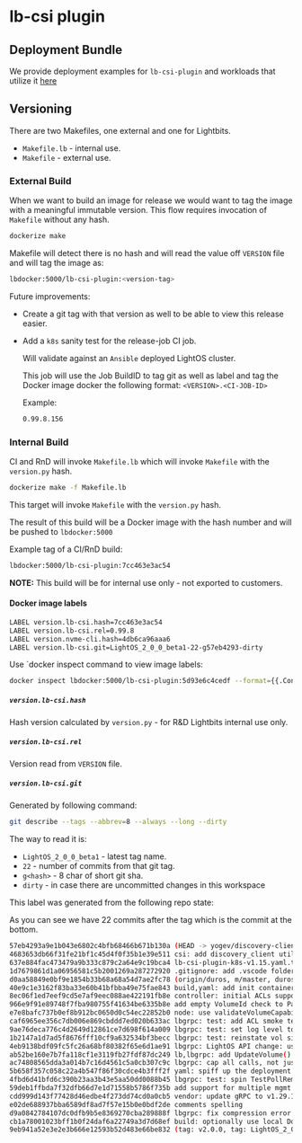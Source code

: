 # lb-csi plugin

## Deployment Bundle

We provide deployment examples for `lb-csi-plugin` and workloads that utilize it [here](deploy/README.md)

## Versioning

There are two Makefiles, one external and one for Lightbits.

* `Makefile.lb` - internal use.
* `Makefile` - external use.

### External Build

When we want to build an image for release we would want to tag the image with a meaningful immutable version.
This flow requires invocation of `Makefile` without any hash.

```bash
dockerize make
```

Makefile will detect there is no hash and will read the value off `VERSION` file
and will tag the image as:

```bash
lbdocker:5000/lb-csi-plugin:<version-tag>
```

Future improvements:

* Create a git tag with that version as well to be able to view this release easier.
* Add a `k8s` sanity test for the release-job CI job.

    Will validate against an `Ansible` deployed LightOS cluster.

    This job will use the Job BuildID to tag git as well as label and tag the Docker image docker the following format: `<VERSION>.<CI-JOB-ID>`

    Example:

    ```bash
    0.99.8.156
    ```

### Internal Build

CI and RnD will invoke `Makefile.lb` which will invoke `Makefile` with the `version.py` hash.

```bash
dockerize make -f Makefile.lb
```

This target will invoke `Makefile` with the `version.py` hash.

The result of this build will be a Docker image with the hash number and will be pushed to `lbdocker:5000`

Example tag of a CI/RnD build:

```bash
lbdocker:5000/lb-csi-plugin:7cc463e3ac54
```

**NOTE:** This build will be for internal use only - not exported to customers.

#### Docker image labels

```bash
LABEL version.lb-csi.hash=7cc463e3ac54
LABEL version.lb-csi.rel=0.99.8
LABEL version.nvme-cli.hash=4db6ca96aaa6
LABEL version.lb-csi.git=LightOS_2_0_0_beta1-22-g57eb4293-dirty
```

Use `docker inspect command to view image labels:

```bash
docker inspect lbdocker:5000/lb-csi-plugin:5d93e6c4cedf --format={{.ContainerConfig.Labels}}
```

##### `version.lb-csi.hash`

Hash version calculated by `version.py` - for R&D Lightbits internal use only.

##### `version.lb-csi.rel`

Version read from `VERSION` file.

##### `version.lb-csi.git`

Generated by following command:

```bash
git describe --tags --abbrev=8 --always --long --dirty
```

The way to read it is:

* `LightOS_2_0_0_beta1` - latest tag name.
* `22` - number of commits from that git tag.
* `g<hash>` - 8 char of short git sha.
* `dirty` - in case there are uncommitted changes in this workspace

This label was generated from the following repo state:

As you can see we have 22 commits after the tag which is the commit at the bottom.

```bash
57eb4293a9e1b043e6802c4bfb68466b671b130a (HEAD -> yogev/discovery-client) driver/node.go: add support for discovery-client configration
4683653db66f31fe21bf1c45d4f0f35b1e39e511 csi: add discovery_client util methods to manage DC config
637e884fac473479a9b333c879c2a64e9c19bca4 lb-csi-plugin-k8s-v1.15.yaml.template: add DS config folder.
1d7679861d1a06956581c5b2001269a287272920 .gitignore: add .vscode folder
d0aa58849e0bf9e1854b33b68a68a54d7ae2fc78 (origin/duros, m/master, duros) yaml: K8s v1.13 compatible deployment YAMLs
40e9c1e3162f83ba33e60b41bfbba49e75fae843 build,yaml: add init container to load nvme-tcp KLM
8ec06f1ed7eef9cd5e7af9eec088ae422191fb8e controller: initial ACLs support
966e9f91e89748f7fba980755f41634be6335b8e add empty VolumeId check to ParseCSIVolumeID()
e7e8bafc737b0ef8b912bc0650d0c54ec22852b0 node: use validateVolumeCapability() uniformly
caf6965ee356c7db006e869cbddd7ed020b633ac lbgrpc: test: add ACL smoke test to TestVolume()
9ae76deca776c4d2649d12861ce7d698f614a009 lbgrpc: test: set log level to debug
1b2147a1d7ad5f8676fff10cf9a632534bf3becc lbgrpc: test: reinstate vol size rounding check
4eb9138bdf09fc5fc26a68bf80382f65e6d1ae91 lbgrpc: LightOS API change: use ALLOW_NONE for empty ACLs
ab52be160e7b7fa118cf1e3119fb27fdf87dc249 lb,lbgrpc: add UpdateVolume() for ACLs updates
ac74808565dda3a014b7c16d4561c5a0cb307c9c lbgrpc: cap all calls, not just retries
5b658f357c058c22a4b547f86f30cdce4b3fff2f yaml: spiff up the deployment YAML template
4fbd6d41bfd6c390b23aa3b43e5aa50dd0088b45 lbgrpc: test: spin TestPollRemoteOk() out to manual test
59deb1ffbda7f32dfb66d7e1d71558b5786f735b add support for multiple mgmt API servers per cluster
cdd999d143f77428d46edbe4f273dd74cd0a0cb5 vendor: update gRPC to v1.29.1
e02de688937bba6589df8ad7f57e15b0e0bdf2de comments spelling
d9a0842784107dc0dfb9b5e8369270cba289888f lbgrpc: fix compression error formatting
cb1a78001023bff1b0f24daf6a22749a3d7d68ef build: optionally use local Docker registry for sidecars
9eb941a52e3e2e3b666e12593b52d483e66be832 (tag: v2.0.0, tag: LightOS_2_0_0_beta1) WIP: LightOS v2.0 beta API breakage updates
```
